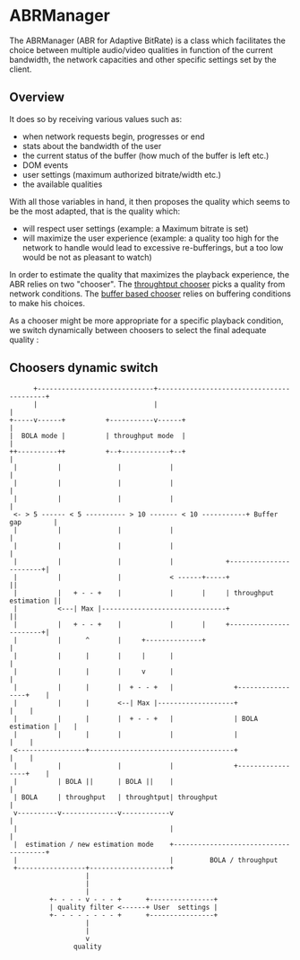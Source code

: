 # ABRManager ###################################################################

The ABRManager (ABR for Adaptive BitRate) is a class which facilitates the
choice between multiple audio/video qualities in function of the current
bandwidth, the network capacities and other specific settings set by the client.

## Overview ####################################################################

It does so by receiving various values such as:
  - when network requests begin, progresses or end
  - stats about the bandwidth of the user
  - the current status of the buffer (how much of the buffer is left etc.)
  - DOM events
  - user settings (maximum authorized bitrate/width etc.)
  - the available qualities

With all those variables in hand, it then proposes the quality which seems to
be the most adapted, that is the quality which:
  - will respect user settings (example: a Maximum bitrate is set)
  - will maximize the user experience (example: a quality too high for the
    network to handle would lead to excessive re-bufferings, but a too low would
    be not as pleasant to watch)

In order to estimate the quality that maximizes the playback experience, the ABR 
relies on two "chooser". The [throughtput chooser](./throughput_chooser.md)
picks a quality from network conditions. The [buffer based chooser](./buffer_based_chooser.md) relies on buffering conditions to make his choices.

As a chooser might be more appropriate for a specific playback condition, we
switch dynamically between choosers to select the final adequate quality :

## Choosers dynamic switch #####################################################

```
      +-----------------------------+------------------------------------------+
      |                             |                                          |
+-----v------+          +-----------v------+                                   |
|  BOLA mode |          | throughput mode  |                                   |
++----------++          +--+------------+--+                                   |
 |          |              |            |                                      |
 |          |              |            |                                      |
 |          |              |            |                                      |
 <- > 5 ------ < 5 ---------- > 10 ------- < 10 -----------+ Buffer gap        |
 |          |              |            |                                      |
 |          |              |            |                                      |
 |          |              |            |             +-----------------------+|
 |          |              |            < ------+-----+                       ||
 |          |   + - - +    |            |       |     | throughput estimation ||
 |          <---| Max |-------------------------------+                       ||
 |          |   + - - +    |            |       |     +-----------------------+|
 |          |      ^       |     +--------------+                              |
 |          |      |       |     |      |                                      |
 |          |      |       |     v      |                                      |
 |          |      |       |  + - - +   |               +-----------------+    |
 |          |      |       <--| Max |-------------------+                 |    |
 |          |      |       |  + - - +   |               | BOLA estimation |    |
 |          |      |       |            |               |                 |    |
 <-----------------+------------------------------------+                 |    |
 |          |              |            |               +-----------------+    |
 |          | BOLA ||      | BOLA ||    |                                      |
 | BOLA     | throughput   | throughtput| throughput                           |
 v----------v--------------v------------v                                      |
 |                                      |                                      |
 |  estimation / new estimation mode    +--------------------------------------+
 |                                      |         BOLA / throughput
 +-----------------+--------------------+
                   |
                   |
                   |
          +- - - - v - - - +      +----------------+
          | quality filter <------+ User  settings |
          +- - - - - - - - +      +----------------+
                   |
                   |
                   v
                quality
```